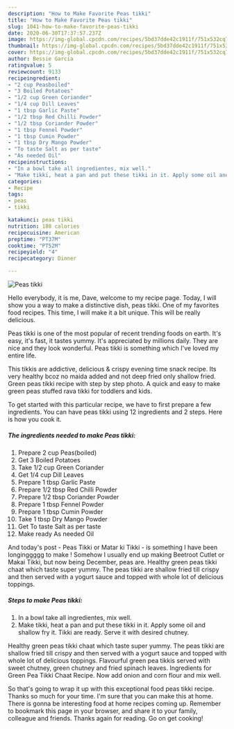 ```yaml
---
description: "How to Make Favorite Peas tikki"
title: "How to Make Favorite Peas tikki"
slug: 1041-how-to-make-favorite-peas-tikki
date: 2020-06-30T17:37:57.237Z
image: https://img-global.cpcdn.com/recipes/5bd37dde42c1911f/751x532cq70/peas-tikki-recipe-main-photo.jpg
thumbnail: https://img-global.cpcdn.com/recipes/5bd37dde42c1911f/751x532cq70/peas-tikki-recipe-main-photo.jpg
cover: https://img-global.cpcdn.com/recipes/5bd37dde42c1911f/751x532cq70/peas-tikki-recipe-main-photo.jpg
author: Bessie Garcia
ratingvalue: 5
reviewcount: 9133
recipeingredient:
- "2 cup Peasboiled"
- "3 Boiled Potatoes"
- "1/2 cup Green Coriander"
- "1/4 cup Dill Leaves"
- "1 tbsp Garlic Paste"
- "1/2 tbsp Red Chilli Powder"
- "1/2 tbsp Coriander Powder"
- "1 tbsp Fennel Powder"
- "1 tbsp Cumin Powder"
- "1 tbsp Dry Mango Powder"
- "To taste Salt as per taste"
- "As needed Oil"
recipeinstructions:
- "In a bowl take all ingredientes, mix well."
- "Make tikki, heat a pan and put these tikki in it. Apply some oil and shallow fry it. Tikki are ready. Serve it with desired chutney."
categories:
- Recipe
tags:
- peas
- tikki

katakunci: peas tikki 
nutrition: 188 calories
recipecuisine: American
preptime: "PT37M"
cooktime: "PT52M"
recipeyield: "4"
recipecategory: Dinner

---
```



![Peas tikki](https://img-global.cpcdn.com/recipes/5bd37dde42c1911f/751x532cq70/peas-tikki-recipe-main-photo.jpg)

Hello everybody, it is me, Dave, welcome to my recipe page. Today, I will show you a way to make a distinctive dish, peas tikki. One of my favorites food recipes. This time, I will make it a bit unique. This will be really delicious.

Peas tikki is one of the most popular of recent trending foods on earth. It's easy, it's fast, it tastes yummy. It's appreciated by millions daily. They are nice and they look wonderful. Peas tikki is something which I've loved my entire life.

This tikkis are addictive, delicious &amp; crispy evening time snack recipe. Its very healthy bcoz no maida added and not deep fried only shallow fried. Green peas tikki recipe with step by step photo. A quick and easy to make green peas stuffed rava tikki for toddlers and kids.


To get started with this particular recipe, we have to first prepare a few ingredients. You can have peas tikki using 12 ingredients and 2 steps. Here is how you cook it.

<!--inarticleads1-->

##### The ingredients needed to make Peas tikki:

1. Prepare 2 cup Peas(boiled)
1. Get 3 Boiled Potatoes
1. Take 1/2 cup Green Coriander
1. Get 1/4 cup Dill Leaves
1. Prepare 1 tbsp Garlic Paste
1. Prepare 1/2 tbsp Red Chilli Powder
1. Prepare 1/2 tbsp Coriander Powder
1. Prepare 1 tbsp Fennel Powder
1. Prepare 1 tbsp Cumin Powder
1. Take 1 tbsp Dry Mango Powder
1. Get To taste Salt as per taste
1. Make ready As needed Oil


And today&#39;s post - Peas Tikki or Matar ki Tikki - is something I have been longinggggg to make ! Somehow I usually end up making Beetroot Cutlet or Makai Tikki, but now being December, peas are. Healthy green peas tikki chaat which taste super yummy. The peas tikki are shallow fried till crispy and then served with a yogurt sauce and topped with whole lot of delicious toppings. 

<!--inarticleads2-->

##### Steps to make Peas tikki:

1. In a bowl take all ingredientes, mix well.
1. Make tikki, heat a pan and put these tikki in it. Apply some oil and shallow fry it. Tikki are ready. Serve it with desired chutney.


Healthy green peas tikki chaat which taste super yummy. The peas tikki are shallow fried till crispy and then served with a yogurt sauce and topped with whole lot of delicious toppings. Flavourful green pea tikkis served with sweet chutney, green chutney and fried spinach leaves. Ingredients for Green Pea Tikki Chaat Recipe. Now add onion and corn flour and mix well. 

So that's going to wrap it up with this exceptional food peas tikki recipe. Thanks so much for your time. I'm sure that you can make this at home. There is gonna be interesting food at home recipes coming up. Remember to bookmark this page in your browser, and share it to your family, colleague and friends. Thanks again for reading. Go on get cooking!
